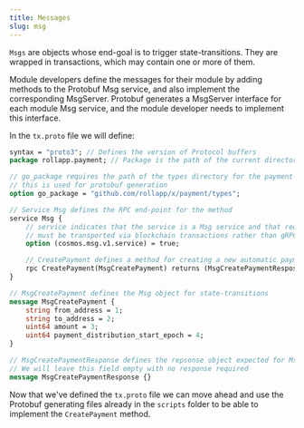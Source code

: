 ```yaml
---
title: Messages
slug: msg
---
```


`Msgs` are objects whose end-goal is to trigger state-transitions. They are wrapped in transactions, which may contain one or more of them.

Module developers define the messages for their module by adding methods to the Protobuf Msg service, and also implement the corresponding MsgServer. Protobuf generates a MsgServer interface for each module Msg service, and the module developer needs to implement this interface.

In the `tx.proto` file we will define:

```protobuf
syntax = "proto3"; // Defines the version of Protocol buffers
package rollapp.payment; // Package is the path of the current directory

// go_package requires the path of the types directory for the payment module
// this is used for protobuf generation
option go_package = "github.com/rollapp/x/payment/types";

// Service Msg defines the RPC end-point for the method
service Msg {
    // service indicates that the service is a Msg service and that requests
    // must be transported via blockchain transactions rather than gRPC.
    option (cosmos.msg.v1.service) = true;

    // CreatePayment defines a method for creating a new automatic payment
    rpc CreatePayment(MsgCreatePayment) returns (MsgCreatePaymentResposne);
}

// MsgCreatePayment defines the Msg object for state-transitions
message MsgCreatePayment {
    string from_address = 1;
    string to_address = 2;
    uint64 amount = 3;
    uint64 payment_distribution_start_epoch = 4;
}

// MsgCreatePaymentResponse defines the repsonse object expected for MsgCreatePayment
// We will leave this field empty with no response required
message MsgCreatePaymentResponse {}
```

Now that we've defined the `tx.proto` file we can move ahead and use the Protobuf generating files already in the `scripts` folder to be able to implement the `CreatePayment` method.
